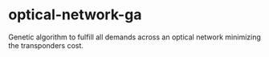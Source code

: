 # optical-network-ga
Genetic algorithm to fulfill all demands across an optical network minimizing the transponders cost.
